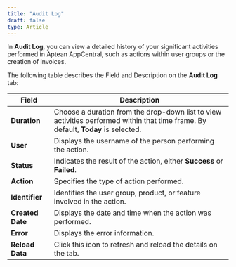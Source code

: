 ```yaml
---
title: "Audit Log"
draft: false
type: Article
---
```


In **Audit Log**, you can view a detailed history of your significant activities performed in Aptean AppCentral, such as actions within user groups or the creation of invoices.

The following table describes the Field and Description on the **Audit Log** tab:

|**Field**|**Description**|
|-|-|
|**Duration**|Choose a duration from the drop-down list to view activities performed within that time frame. By default, **Today** is selected.|
|**User**|Displays the username of the person performing the action.|
| **Status**  |Indicates the result of the action, either **Success** or **Failed**.|
|**Action**|Specifies the type of action performed.|
|**Identifier**|Identifies the user group, product, or feature involved in the action.|
|**Created Date**| Displays the date and time when the action was performed.|
| **Error** | Displays the error information.  |
|**Reload Data**|Click this icon to refresh and reload the details on the tab.|